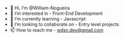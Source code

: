- 👋 Hi, I’m @William-Nogueira
- 👀 I’m interested in - Front-End Development
- 🌱 I’m currently learning - Javascript
- 💞️ I’m looking to collaborate on - Entry level projects
- 📫 How to reach me - wdsn.dev@gmail.com

